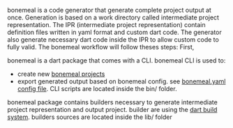 bonemeal is a code generator that generate complete project output at once.
Generation is based on a work directory called intermediate project representation. The IPR (intermediate project representation) contain definition files written in yaml format and custom dart code.
The generator also generate necessary dart code inside the IPR to allow custom code to fully valid.
The bonemeal workflow will follow theses steps:
First, 

bonemeal is a dart package that comes with a CLI.
bonemeal CLI is used to:
  - create new [bonemeal projects]()
  - export generated output based on bonemeal config. see [bonemeal.yaml config file]().
CLI scripts are located inside the bin/ folder.

bonemeal package contains builders necessary to generate intermediate project representation and output project.
builder are using the [dart build system]().
builders sources are located inside the lib/ folder